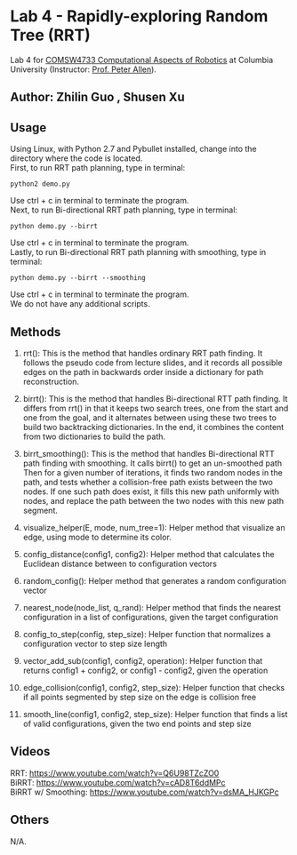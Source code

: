 # Lab 4 - Rapidly-exploring Random Tree (RRT)
Lab 4 for [COMSW4733 Computational Aspects of Robotics](https://www.cs.columbia.edu/~allen/F19/) at Columbia University (Instructor: [Prof. Peter Allen](http://www.cs.columbia.edu/~allen/)).

## Author: Zhilin Guo , Shusen Xu

## Usage
Using Linux, with Python 2.7 and Pybullet installed, change into the directory where the code is located.\
First, to run RRT path planning, type in terminal:
```
python2 demo.py
```
Use ctrl + c in terminal to terminate the program.  
Next, to run Bi-directional RRT path planning, type in terminal:
```
python demo.py --birrt
```
Use ctrl + c in terminal to terminate the program.  
Lastly, to run Bi-directional RRT path planning with smoothing, type in terminal:
```
python demo.py --birrt --smoothing
```
Use ctrl + c in terminal to terminate the program.  
We do not have any additional scripts.

## Methods
1) rrt(): This is the method that handles ordinary RRT path finding.
It follows the pseudo code from lecture slides, and it records all
possible edges on the path in backwards order inside a dictionary for
path reconstruction.

2) birrt(): This is the method that handles Bi-directional RTT path finding.
It differs from rrt() in that it keeps two search trees, one from the start
and one from the goal, and it alternates between using these two trees to
build two backtracking dictionaries. In the end, it combines the content
from two dictionaries to build the path.

3) birrt_smoothing(): This is the method that handles Bi-directional RTT
path finding with smoothing. It calls birrt() to get an un-smoothed path Then
for a given number of iterations, it finds two random nodes in the path, and 
tests whether a collision-free path exists between the two nodes. If one such
path does exist, it fills this new path uniformly with nodes, and replace the path
between the two nodes with this new path segment.

4) visualize_helper(E, mode, num_tree=1): Helper method that visualize an edge, 
using mode to determine its color.

5) config_distance(config1, config2): Helper method that calculates the Euclidean
distance between to configuration vectors

6) random_config(): Helper method that generates a random configuration vector

7) nearest_node(node_list, q_rand): Helper method that finds the nearest configuration
in a list of configurations, given the target configuration

8) config_to_step(config, step_size): Helper function that normalizes a configuration
vector to step size length

9) vector_add_sub(config1, config2, operation): Helper function that returns config1 +
config2, or config1 - config2, given the operation

10) edge_collision(config1, config2, step_size): Helper function that checks if all
points segmented by step size on the edge is collision free

11) smooth_line(config1, config2, step_size): Helper function that finds a list of
valid configurations, given the two end points and step size

## Videos
RRT: https://www.youtube.com/watch?v=Q6U98TZcZO0  
BiRRT: https://www.youtube.com/watch?v=cAD8T6ddMPc  
BiRRT w/ Smoothing: https://www.youtube.com/watch?v=dsMA_HJKGPc


## Others
N/A.
